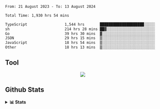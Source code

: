 <!--START_SECTION:waka-->

```txt
From: 21 August 2023 - To: 13 August 2024

Total Time: 1,930 hrs 54 mins

TypeScript                 1,544 hrs       ████████████████████░░░░░   79.96 %
sh                         214 hrs 28 mins ██▓░░░░░░░░░░░░░░░░░░░░░░   11.11 %
Go                         39 hrs 30 mins  ▓░░░░░░░░░░░░░░░░░░░░░░░░   02.05 %
JSON                       29 hrs 15 mins  ▒░░░░░░░░░░░░░░░░░░░░░░░░   01.52 %
JavaScript                 18 hrs 54 mins  ▒░░░░░░░░░░░░░░░░░░░░░░░░   00.98 %
Other                      18 hrs 13 mins  ▒░░░░░░░░░░░░░░░░░░░░░░░░   00.94 %
```

<!--END_SECTION:waka-->

## Tool
<p align="center">
  <a href="https://github.com/chaninlaw">
    <img src="https://skillicons.dev/icons?i=js,typescript,express,nodejs,react,next,postgres,mongodb,html,css,styledcomponents,tailwind,materialui,figma,git,github&perline=8" />
  </a>
</p>

## Github Stats
<details close>
  <summary><b>📊 Stats</b></summary>
  <div align = "center">
    
<picture>
  <source
    srcset="https://github-readme-stats.vercel.app/api?username=chaninlaw&show_icons=true&theme=dark"
    media="(prefers-color-scheme: dark)"
  />
  <source
    srcset="https://github-readme-stats.vercel.app/api?username=chaninlaw&show_icons=true"
    media="(prefers-color-scheme: light), (prefers-color-scheme: no-preference)"
  />
  <img src="https://github-readme-stats.vercel.app/api?username=chaninlaw&show_icons=true" />
</picture>
    
<picture>
  <source
    srcset="https://github-readme-stats.vercel.app/api/top-langs/?username=chaninlaw&layout=donut&theme=dark"
    media="(prefers-color-scheme: dark)"
  />
  <source
    srcset="https://github-readme-stats.vercel.app/api/top-langs/?username=chaninlaw&layout=donut"
    media="(prefers-color-scheme: light), (prefers-color-scheme: no-preference)"
  />
  <img src="https://github-readme-stats.vercel.app/api/top-langs/?username=chaninlaw&layout=donut" />
</picture>
    
  </div>
  
</details>

